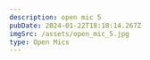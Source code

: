 ```yaml
---
description: open mic 5
pubDate: 2024-01-22T18:18:14.267Z
imgSrc: /assets/open_mic_5.jpg
type: Open Mics
---
```

